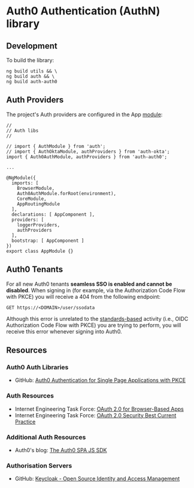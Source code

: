 # Auth0 Authentication (AuthN) library

## Development

To build the library:

```
ng build utils && \
ng build auth && \
ng build auth-auth0
```

## Auth Providers

The project's Auth providers are configured in the App [module](https://github.com/Robinyo/serendipity/blob/master/src/app/app.module.ts):

```
//
// Auth libs
//

// import { AuthModule } from 'auth';
// import { AuthOktaModule, authProviders } from 'auth-okta';
import { Auth0AuthModule, authProviders } from 'auth-auth0';

...

@NgModule({
  imports: [
    BrowserModule,
    Auth0AuthModule.forRoot(environment),
    CoreModule,
    AppRoutingModule
  ],
  declarations: [ AppComponent ],
  providers: [
    loggerProviders,
    authProviders
  ],
  bootstrap: [ AppComponent ]
})
export class AppModule {}
```

## Auth0 Tenants

For all new Auth0 tenants **seamless SSO is enabled and cannot be disabled**. 
When signing in (for example, via the Authorization Code Flow with PKCE) you will receive a 404 from the following endpoint:

```
GET https://<DOMAIN>/user/ssodata
```

Although this error is unrelated to the [standards-based](https://www.ietf.org/) activity (i.e., OIDC Authorization Code Flow with PKCE) you are trying to perform,
 you will receive this error whenever signing into Auth0.

## Resources

### Auth0 Auth Libraries
* GitHub: [Auth0 Authentication for Single Page Applications with PKCE](https://github.com/auth0/auth0-spa-js)

### Auth Resources
* Internet Engineering Task Force: [OAuth 2.0 for Browser-Based Apps](https://datatracker.ietf.org/doc/draft-ietf-oauth-browser-based-apps/)
* Internet Engineering Task Force: [OAuth 2.0 Security Best Current Practice](https://datatracker.ietf.org/doc/draft-ietf-oauth-security-topics/)

### Additional Auth Resources
* Auth0's blog: [The Auth0 SPA JS SDK](https://auth0.com/blog/introducing-auth0-single-page-apps-spa-js-sdk/)

### Authorisation Servers
* GitHub: [Keycloak - Open Source Identity and Access Management](https://www.keycloak.org/)
